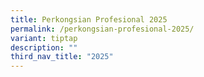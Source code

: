 ```yaml
---
title: Perkongsian Profesional 2025
permalink: /perkongsian-profesional-2025/
variant: tiptap
description: ""
third_nav_title: "2025"
---
```

